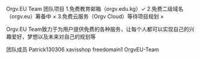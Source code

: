 Orgv.EU Team 团队项目
1.免费教育邮箱（orgv.edu.kg）✓
2.免费二级域名（orgv.eu）筹备中 ×
3.免费云服务（Orgv Cloud）等待项目规划 ×

Orgv.EU Team致力于为用户提供免费的各种服务，让每个人都可以实现自己的兴趣爱好，梦想以及未来对自己的规划等

团队成员
Patrick130306
xavisshop
freedomain1
OrgvEU-Team


